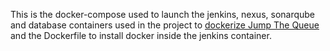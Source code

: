 This is the docker-compose used to launch the jenkins, nexus, sonarqube and database containers used in the project to [dockerize Jump The Queue](https://github.com/JuanSRomero/jump-the-queue) and the Dockerfile to install docker inside the jenkins container.

